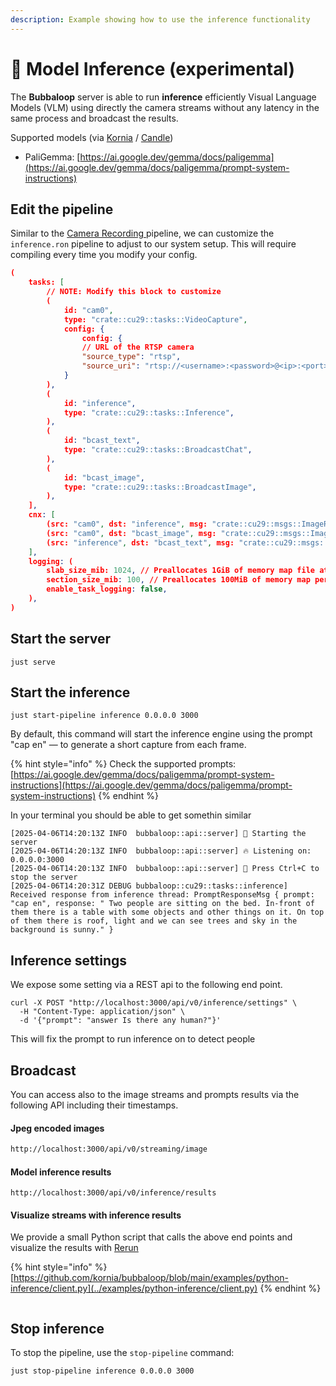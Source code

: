 ```yaml
---
description: Example showing how to use the inference functionality
---
```


# 🍄 Model Inference (experimental)

The **Bubbaloop** server is able to run **inference** efficiently Visual Language Models (VLM) using directly the camera streams without any latency in the same process and broadcast the results.

Supported models (via [Kornia](https://github.com/kornia/kornia-paligemma) / [Candle](https://github.com/huggingface/candle))

* PaliGemma: [https://ai.google.dev/gemma/docs/paligemma](https://ai.google.dev/gemma/docs/paligemma/prompt-system-instructions)

## Edit the pipeline

Similar to the [Camera Recording ](examples/camera-recording.md)pipeline, we can customize the `inference.ron` pipeline to adjust to our system setup. This will require compiling every time you modify your config.

```json
(
    tasks: [
        // NOTE: Modify this block to customize
        (
            id: "cam0",
            type: "crate::cu29::tasks::VideoCapture",
            config: {
                config: {
                // URL of the RTSP camera
                "source_type": "rtsp",
                "source_uri": "rtsp://<username>:<password>@<ip>:<port>/<stream>"
            }
        ),
        (
            id: "inference",
            type: "crate::cu29::tasks::Inference",
        ),
        (
            id: "bcast_text",
            type: "crate::cu29::tasks::BroadcastChat",
        ),
        (
            id: "bcast_image",
            type: "crate::cu29::tasks::BroadcastImage",
        ),
    ],
    cnx: [
        (src: "cam0", dst: "inference", msg: "crate::cu29::msgs::ImageRgb8Msg"),
        (src: "cam0", dst: "bcast_image", msg: "crate::cu29::msgs::ImageRgb8Msg"),
        (src: "inference", dst: "bcast_text", msg: "crate::cu29::msgs::PromptResponseMsg"),
    ],
    logging: (
        slab_size_mib: 1024, // Preallocates 1GiB of memory map file at a time
        section_size_mib: 100, // Preallocates 100MiB of memory map per section for the main logger.
        enable_task_logging: false,
    ),
)
```

## Start the server

```
just serve
```

## Start the inference

```
just start-pipeline inference 0.0.0.0 3000
```

By default, this command will start the inference engine using the prompt "cap en" — to generate a short capture from each frame.

{% hint style="info" %}
Check the supported prompts: [https://ai.google.dev/gemma/docs/paligemma/prompt-system-instructions](https://ai.google.dev/gemma/docs/paligemma/prompt-system-instructions)
{% endhint %}

In your terminal you should be able to get somethin similar

```
[2025-04-06T14:20:13Z INFO  bubbaloop::api::server] 🚀 Starting the server
[2025-04-06T14:20:13Z INFO  bubbaloop::api::server] 🔥 Listening on: 0.0.0.0:3000
[2025-04-06T14:20:13Z INFO  bubbaloop::api::server] 🔧 Press Ctrl+C to stop the server
[2025-04-06T14:20:31Z DEBUG bubbaloop::cu29::tasks::inference] Received response from inference thread: PromptResponseMsg { prompt: "cap en", response: " Two people are sitting on the bed. In-front of them there is a table with some objects and other things on it. On top of them there is roof, light and we can see trees and sky in the background is sunny." }
```

## Inference settings

We expose some setting via a REST api to the following end point.

```
curl -X POST "http://localhost:3000/api/v0/inference/settings" \
  -H "Content-Type: application/json" \
  -d '{"prompt": "answer Is there any human?"}'
```

This will fix the prompt to run inference on to detect people

## Broadcast

You can access also to the image streams and prompts results via the following API including their timestamps.

#### **Jpeg encoded images**

```html
http://localhost:3000/api/v0/streaming/image
```

#### **Model inference results**

```
http://localhost:3000/api/v0/inference/results
```

#### Visualize streams with inference results

We provide a small Python script that calls the above end points and visualize the results with [Rerun](https://rerun.io/)

{% hint style="info" %}
[https://github.com/kornia/bubbaloop/blob/main/examples/python-inference/client.py](../examples/python-inference/client.py)
{% endhint %}

<figure><img src="https://github.com/kornia/data/blob/main/bubbaloop/bubbaloop_inference.png?raw=true" alt=""><figcaption></figcaption></figure>

## Stop inference

To stop the pipeline, use the `stop-pipeline` command:

```
just stop-pipeline inference 0.0.0.0 3000
```
